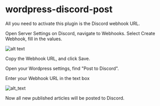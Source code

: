 # wordpress-discord-post

All you need to activate this plugin is the Discord webhook URL.

Open Server Settings on Discord, navigate to Webhooks. Select Create Webhook, fill in the values.

![alt text](https://i.imgur.com/1fD4lBL.png)


Copy the Webhook URL, and click Save.

Open your Wordpress settings, find "Post to Discord".

Enter your Webhook URL in the text box

![alt_text](https://i.imgur.com/QL5XQif.png)

Now all new published articles will be posted to Discord.

